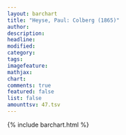 ```yaml
---
layout: barchart
title: "Heyse, Paul: Colberg (1865)"
author:
description:
headline:
modified:
category:
tags:
imagefeature: 
mathjax: 
chart: 
comments: true
featured: false
list: false
amounttsv: 47.tsv
---
```

{% include barchart.html %}
